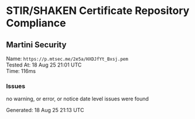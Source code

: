 # STIR/SHAKEN Certificate Repository Compliance

## Martini Security

Name: `https://p.mtsec.me/2e5a/HXDJfYt_Bxsj.pem`\
Tested At: 18 Aug 25 21:01 UTC\
Time: 116ms

### Issues

no warning, or error, or notice date level issues were found

Generated: 18 Aug 25 21:13 UTC